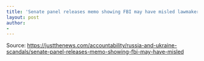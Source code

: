 ```yaml
---
title: 'Senate panel releases memo showing FBI may have misled lawmakers about Russia probe'
layout: post
author:
-
---
```




Source: https://justthenews.com/accountability/russia-and-ukraine-scandals/senate-panel-releases-memo-showing-fbi-may-have-misled
